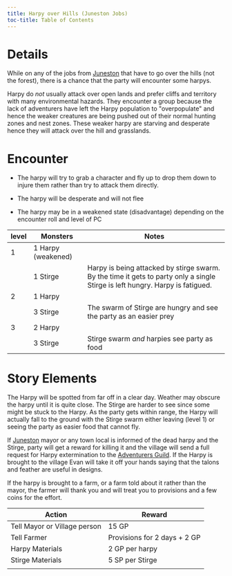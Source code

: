 ```yaml
---
title: Harpy over Hills (Juneston Jobs)
toc-title: Table of Contents
---
```


# Details

While on any of the jobs from [Juneston](../../places/juneston.md) that have to go over the hills (not the forest), there is a chance that the party will encounter some harpys.

Harpy do *not* usually attack over open lands and prefer cliffs and territory with many environmental hazards. They encounter a group because the lack of adventurers have left the Harpy population to "overpopulate" and hence the weaker creatures are being pushed out of their normal hunting zones and nest zones. These weaker harpy are starving and desperate hence they will attack over the hill and grasslands.

# Encounter

- The harpy will try to grab a character and fly up to drop them down to injure them rather than try to attack them directly.

- The harpy will be desperate and will not flee

- The harpy may be in a weakened state (disadvantage) depending on the encounter roll and level of PC

| level | Monsters           | Notes                                                                                                                         |
|-------|--------------------|-------------------------------------------------------------------------------------------------------------------------------|
| 1     | 1 Harpy (weakened) |                                                                                                                               |
|       | 1 Stirge           | Harpy is being attacked by stirge swarm. By the time it gets to party only a single Stirge is left hungry. Harpy is fatigued. |
| 2     | 1 Harpy            |                                                                                                                               |
|       | 3 Stirge           | The swarm of Stirge are hungry and see the party as an easier prey                                                            |
| 3     | 2 Harpy            |                                                                                                                               |
|       | 3 Stirge           | Stirge swarm *and* harpies see party as food                                                                                  |


# Story Elements

The Harpy will be spotted from far off in a clear day. Weather may obscure the harpy until it is quite close. The Stirge are harder to see since some might be stuck to the Harpy. As the party gets within range, the Harpy will actually fall to the ground with the Stirge swarm either leaving (level 1) or seeing the party as easier food that cannot fly.

If [Juneston](../../places/juneston.md) mayor or any town local is informed of the dead harpy and the Stirge, party will get a reward for killing it and the village will send a full request for Harpy extermination to the [Adventurers Guild](../../places/adventurers-guild.md). If the Harpy is brought to the village Evan will take it off your hands saying that the talons and feather are useful in designs. 

If the harpy is brought to a farm, or a farm told about it rather than the mayor, the farmer will thank you and will treat you to provisions and a few coins for the effort.

| Action                       | Reward                       |
|------------------------------|------------------------------|
| Tell Mayor or Village person | 15 GP                        |
| Tell Farmer                  | Provisions for 2 days + 2 GP |
| Harpy Materials              | 2 GP per harpy               |
| Stirge Materials             | 5 SP per Stirge              |
|                              |                              |

